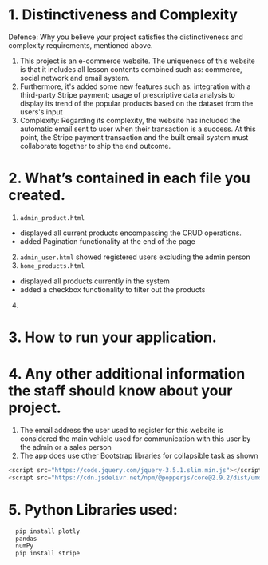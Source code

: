 # 1. Distinctiveness and Complexity
Defence: Why you believe your project satisfies the distinctiveness and complexity requirements, mentioned above.
1. This project is an e-commerce website. The uniqueness of this website is that it includes all lesson contents combined such as: commerce, social network and email system.
2. Furthermore, it's added some new features such as: integration with a third-party Stripe payment; usage of prescriptive data analysis to display its trend of the popular products based on the dataset from the users's input
3. Complexity: Regarding its complexity, the website has included the automatic email sent to user when their transaction is a success. At this point, the Stripe payment transaction and the built email system must collaborate together to ship the end outcome.
   
# 2. What’s contained in each file you created.

1. `admin_product.html` 
  - displayed all current products encompassing the CRUD operations. 
  - added Pagination functionality at the end of the page
2. `admin_user.html` showed registered users excluding the admin person
3. `home_products.html` 
  - displayed all products currently in the system
  - added a checkbox functionality to filter out the products
4. 
# 3. How to run your application.
# 4. Any other additional information the staff should know about your project. 
1.  The email address the user used to register for this website is considered the main vehicle used for communication with this user by the admin or a sales person
2.  The app does use other Bootstrap libraries for collapsible task as shown
  ```js
  <script src="https://code.jquery.com/jquery-3.5.1.slim.min.js"></script>
  <script src="https://cdn.jsdelivr.net/npm/@popperjs/core@2.9.2/dist/umd/popper.min.js"></script>
  
  ```

   
# 5. Python Libraries used:

 ```python
   pip install plotly
   pandas
   numPy
   pip install stripe

```
